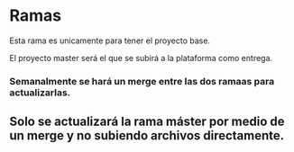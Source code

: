 <h1>Ramas</h1>

<p>Esta rama es unicamente para tener el proyecto base.</p>
<p>El proyecto master será el que se subirá a la plataforma como entrega.</p>
<h3>Semanalmente se hará un merge entre las dos ramaas para actualizarlas.</h3>

<h2>Solo se actualizará la rama máster por medio de un merge y no subiendo archivos directamente.</h2>